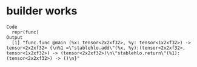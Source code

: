 # builder works

    Code
      repr(func)
    Output
      [1] "func.func @main (%x: tensor<2x2xf32>, %y: tensor<1x2xf32>) -> tensor<2x2xf32> {\n%1 =\"stablehlo.add\"(%x, %y):(tensor<2x2xf32>, tensor<1x2xf32>) -> (tensor<2x2xf32>)\n\"stablehlo.return\"(%1):(tensor<2x2xf32>) -> ()\n}"

